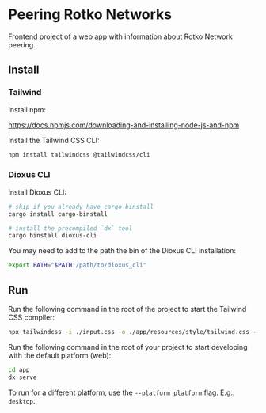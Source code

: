 # Peering Rotko Networks

Frontend project of a web app with information about Rotko Network peering.

## Install

### Tailwind

Install npm:

https://docs.npmjs.com/downloading-and-installing-node-js-and-npm

Install the Tailwind CSS CLI:

```bash
npm install tailwindcss @tailwindcss/cli
```

### Dioxus CLI

Install Dioxus CLI:

```bash
# skip if you already have cargo-binstall
cargo install cargo-binstall

# install the precompiled `dx` tool
cargo binstall dioxus-cli
```

You may need to add to the path the bin of the Dioxus CLI installation:

```bash
export PATH="$PATH:/path/to/dioxus_cli"
```

## Run

Run the following command in the root of the project to start the Tailwind CSS compiler:

```bash
npx tailwindcss -i ./input.css -o ./app/resources/style/tailwind.css --watch
```

Run the following command in the root of your project to start developing with the default platform (web):

```bash
cd app
dx serve
```
To run for a different platform, use the `--platform platform` flag. E.g.: `desktop`.